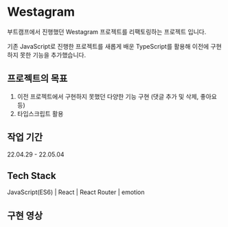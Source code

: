 # Westagram

부트캠프에서 진행했던 Westagram 프로젝트를 리팩토링하는 프로젝트 입니다.

기존 JavaScript로 진행한 프로젝트를 새롭게 배운 TypeScript를 활용해 이전에 구현하지 못한 기능을 추가했습니다.

## 프로젝트의 목표

1. 이전 프로젝트에서 구현하지 못했던 다양한 기능 구현 (댓글 추가 및 삭제, 좋아요 등)
2. 타입스크립트 활용

## 작업 기간

22.04.29 - 22.05.04

## Tech Stack

JavaScript(ES6) | React | React Router | emotion

## 구현 영상
